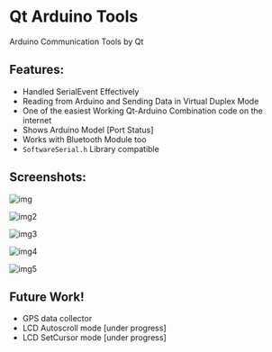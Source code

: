 # Qt Arduino Tools
Arduino Communication Tools by Qt

## Features:

* Handled SerialEvent Effectively 
* Reading from Arduino and Sending Data in Virtual Duplex Mode
* One of the easiest Working Qt-Arduino Combination code on the internet
* Shows Arduino Model [Port Status]
* Works with Bluetooth Module too
* `SoftwareSerial.h` Library compatible

## Screenshots:

![img](http://i.imgur.com/VWsSWBL.png)

![img2](http://i.imgur.com/5Riyz0W.png)

![img3](http://i.imgur.com/iORuBJu.png)

![img4](http://i.imgur.com/xKgbdr1.png)

![img5](http://i.imgur.com/ZKp54gb.png)

## Future Work!
* GPS data collector
* LCD Autoscroll mode [under progress]
* LCD SetCursor mode [under progress]
